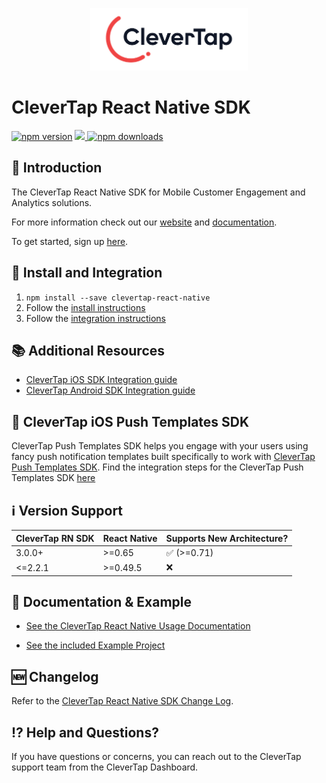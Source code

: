 <p align="center">
 <img src="https://github.com/CleverTap/clevertap-ios-sdk/blob/master/docs/images/clevertap-logo.png" width = "50%"/>
</p>

# CleverTap React Native SDK
[![npm version](https://badge.fury.io/js/clevertap-react-native.svg)](https://badge.fury.io/js/clevertap-react-native)
<a href="https://github.com/CleverTap/clevertap-react-native/releases">
    <img src="https://img.shields.io/github/release/CleverTap/clevertap-react-native.svg" />
</a>
[![npm downloads](https://img.shields.io/npm/dm/clevertap-react-native.svg)](https://www.npmjs.com/package/clevertap-react-native)

## 👋 Introduction
The CleverTap React Native SDK for Mobile Customer Engagement and Analytics solutions.

For more information check out our [website](https://clevertap.com/ "CleverTap")  and  [documentation](https://developer.clevertap.com/docs/ "CleverTap Technical Documentation").

To get started, sign up [here](https://clevertap.com/live-product-demo/).

## 🚀 Install and Integration
1. `npm install --save clevertap-react-native`
2. Follow the [install instructions](./docs/install.md)
3. Follow the [integration instructions](./docs/integration.md)

## 📚 Additional Resources
- [CleverTap iOS SDK Integration guide](https://developer.clevertap.com/docs/ios)
- [CleverTap Android SDK Integration guide](https://developer.clevertap.com/docs/android)

## 📲 CleverTap iOS Push Templates SDK

CleverTap Push Templates SDK helps you engage with your users using fancy push notification templates built specifically to work with [CleverTap Push Templates SDK](https://github.com/CleverTap/CTNotificationContent).
Find the integration steps for the CleverTap Push Templates SDK [here](./docs/iospushtemplates.md)

## ℹ️ Version Support
| CleverTap RN SDK | React Native | Supports New Architecture? |
|------------------|--------------|----------------------------|
| 3.0.0+           | >=0.65       | ✅ (>=0.71)                 |
| <=2.2.1          | >=0.49.5     | ❌                          |

## 📑 Documentation & Example

- [See the CleverTap React Native Usage Documentation](/docs/usage.md)

- [See the included Example Project](/Example/)


## 🆕 Changelog

Refer to the [CleverTap React Native SDK Change Log](/CHANGELOG.md).

## ⁉️ Help and Questions?

 If you have questions or concerns, you can reach out to the CleverTap support team from the CleverTap Dashboard.

